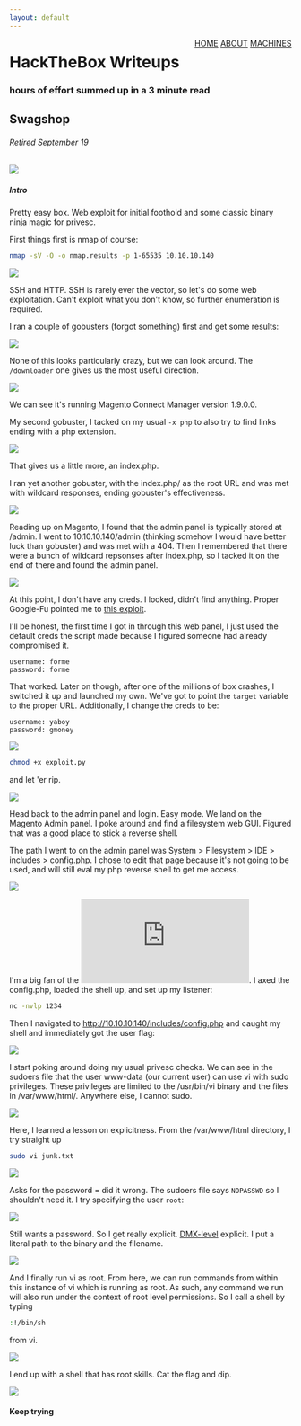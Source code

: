 ```yaml
---
layout: default
---
```

<html>
<div class="topnav">  
  <div style="float:right">
    <a href="https://yaboygmoney.github.io/htb/index.html">HOME</a>
    <a href="https://yaboygmoney.github.io/htb/about.html">ABOUT</a>
    <a href="https://yaboygmoney.github.io/htb/machines.html">MACHINES</a>
  </div>
</div>
</html>

# HackTheBox Writeups
### hours of effort summed up in a 3 minute read

## Swagshop
###### Retired September 19
![](https://yaboygmoney.github.io/htb/images/swagshop/machineImage.png)

##### Intro

Pretty easy box. Web exploit for initial foothold and some classic binary ninja magic for privesc.

First things first is nmap of course:

```bash
nmap -sV -O -o nmap.results -p 1-65535 10.10.10.140
```

![](https://yaboygmoney.github.io/htb/images/swagshop/nmap.JPG)

SSH and HTTP. SSH is rarely ever the vector, so let's do some web exploitation. Can't exploit what you don't know, so further enumeration is required.

I ran a couple of gobusters (forgot something) first and get some results:

![](https://yaboygmoney.github.io/htb/images/swagshop/gobuster.JPG)

None of this looks particularly crazy, but we can look around. The ```/downloader``` one gives us the most useful direction.

![](https://yaboygmoney.github.io/htb/images/swagshop/version.JPG)

We can see it's running Magento Connect Manager version 1.9.0.0.

My second gobuster, I tacked on my usual ```-x php``` to also try to find links ending with a php extension. 

![](https://yaboygmoney.github.io/htb/images/swagshop/gobusterphp.JPG)

That gives us a little more, an index.php.

I ran yet another gobuster, with the index.php/ as the root URL and was met with wildcard responses, ending gobuster's effectiveness.

![](https://yaboygmoney.github.io/htb/images/swagshop/wildcard.JPG)

Reading up on Magento, I found that the admin panel is typically stored at /admin. I went to 10.10.10.140/admin (thinking somehow I would have better luck than gobuster) and was met with a 404. Then I remembered that there were a bunch of wildcard repsonses after index.php, so I tacked it on the end of there and found the admin panel.

![](https://yaboygmoney.github.io/htb/images/swagshop/admin.JPG)

At this point, I don't have any creds. I looked, didn't find anything. Proper Google-Fu pointed me to 
[this exploit](https://packetstormsecurity.com/files/133327/Magento-Add-Administrator-Account.html).

I'll be honest, the first time I got in through this web panel, I just used the default creds the script made because I figured someone had already compromised it.

```
username: forme
password: forme
```

That worked. Later on though, after one of the millions of box crashes, I switched it up and launched my own. We've got to point the ```target``` variable to the proper URL. Additionally, I change the creds to be:
```
username: yaboy
password: gmoney
```

![](https://yaboygmoney.github.io/htb/images/swagshop/exploitEdit.JPG)

```bash
chmod +x exploit.py
``` 
and let 'er rip.

![](https://yaboygmoney.github.io/htb/images/swagshop/exploit.JPG)

Head back to the admin panel and login. Easy mode. We land on the Magento Admin panel. I poke around and find a filesystem web GUI. Figured that was a good place to stick a reverse shell.

The path I went to on the admin panel was System > Filesystem > IDE > includes > config.php. I chose to edit that page because it's not going to be used, and will still eval my php reverse shell to get me access.

![](https://yaboygmoney.github.io/htb/images/swagshop/reverseShell.JPG)

I'm a big fan of the ![Pentest Monkey PHP Reverse Shell](https://github.com/pentestmonkey/php-reverse-shell/blob/master/php-reverse-shell.php).
I axed the config.php, loaded the shell up, and set up my listener:
```bash 
nc -nvlp 1234
```

Then I navigated to http://10.10.10.140/includes/config.php and caught my shell and immediately got the user flag:

![](https://yaboygmoney.github.io/htb/images/swagshop/userFlag.jpg)

I start poking around doing my usual privesc checks. We can see in the sudoers file that the user www-data (our current user) can use vi with sudo privileges. 
These privileges are limited to the /usr/bin/vi binary and the files in /var/www/html/. Anywhere else, I cannot sudo.

![](https://yaboygmoney.github.io/htb/images/swagshop/sudoers.JPG)

Here, I learned a lesson on explicitness. From the /var/www/html directory, I try straight up
```bash
sudo vi junk.txt
```

![](https://yaboygmoney.github.io/htb/images/swagshop/sudoFail.JPG)

Asks for the password = did it wrong. The sudoers file says ```NOPASSWD``` so I shouldn't need it. I try specifying the user ```root```:

![](https://yaboygmoney.github.io/htb/images/swagshop/sudoFail2.JPG)

Still wants a password. So I get really explicit. [DMX-level](https://www.youtube.com/watch?v=6CqXgs-7ico) explicit. I put a literal path to the binary and the filename.

![](https://yaboygmoney.github.io/htb/images/swagshop/sudo.JPG)

And I finally run vi as root. From here, we can run commands from within this instance of vi which is running as root. As such, any command we run will also run under the context of root level permissions. So I call a shell by typing
```bash
:!/bin/sh
```

from vi.

![](https://yaboygmoney.github.io/htb/images/swagshop/vi.JPG)

I end up with a shell that has root skills. Cat the flag and dip.

![](https://yaboygmoney.github.io/htb/images/swagshop/rootFlag2.jpg)

#### Keep trying
